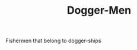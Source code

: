 ---
title: Dogger-Men
letter: D
permalink: "/definitions/bld-dogger-men.html"
body: Fishermen that belong to dogger-ships
published_at: '2018-07-07'
source: Black's Law Dictionary 2nd Ed (1910)
layout: post
---